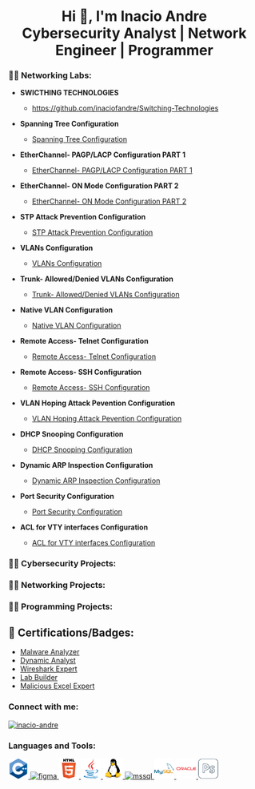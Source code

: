 <h1 align="center">Hi 👋, I'm Inacio Andre <br/>
Cybersecurity Analyst | Network Engineer | Programmer
</h1>

<h3>👨‍💻 Networking Labs:</h3>

- <b>SWICTHING TECHNOLOGIES </b>

  - https://github.com/inaciofandre/Switching-Technologies
  
- <b>Spanning Tree Configuration</b>

  - [Spanning Tree Configuration](https://github.com/)
  
- <b>EtherChannel- PAGP/LACP Configuration PART 1</b>

  - [EtherChannel- PAGP/LACP Configuration PART 1](https://github.com/inaciofandre/EtherChannel--PAGP-LACP-Configuration.git)

- <b>EtherChannel- ON Mode Configuration PART 2</b>

  - [EtherChannel- ON Mode Configuration PART 2](https://github.com/)

- <b>STP Attack Prevention Configuration</b>

  - [STP Attack Prevention Configuration](https://github.com/inaciofandre/STP-Attack-Prevention-Configuration)
  
- <b>VLANs Configuration</b>

  - [VLANs Configuration](https://github.com/)

- <b>Trunk- Allowed/Denied VLANs Configuration</b>

  - [Trunk- Allowed/Denied VLANs Configuration](https://github.com/)

- <b>Native VLAN Configuration</b>

  - [Native VLAN Configuration](https://github.com/)
  
- <b>Remote Access- Telnet Configuration</b>

  - [Remote Access- Telnet Configuration](https://github.com/)
  
- <b>Remote Access- SSH Configuration</b>

  - [Remote Access- SSH Configuration](https://github.com/)
  
- <b>VLAN Hoping Attack Pevention Configuration</b>

  - [VLAN Hoping Attack Pevention Configuration](https://github.com/inaciofandre/VLAN-Hoping-Attacks-Prevention-Switchport-Nonegotiate-Disable-CDP)

- <b>DHCP Snooping Configuration</b>

  - [DHCP Snooping Configuration](https://github.com/inaciofandre/DHCP-Snooping-Configuration)
  
- <b>Dynamic ARP Inspection Configuration</b>

  - [Dynamic ARP Inspection Configuration](https://github.com/inaciofandre/Dynamic-ARP-Inspection-Configure-DAI)
  
- <b>Port Security Configuration</b>

  - [Port Security Configuration](https://github.com/inaciofandre/Port-Security-Configuration)
  
- <b>ACL for VTY interfaces Configuration</b>

  - [ACL for VTY interfaces Configuration](https://github.com/inaciofandre/ACL-CONFIGURATION-ON-VTY-LINES)
 
<h3>👨‍💻 Cybersecurity Projects:</h3>

<h3>👨‍💻 Networking Projects:</h3>

<h3>👨‍💻 Programming Projects:</h3>

<h2> 📃 Certifications/Badges:</h2>

  - [Malware Analyzer](https://app.letsdefend.io/my-badges/detail/0fa60164-3b59-4d0d-8d3b-3fb2dc5932fe)
  - [Dynamic Analyst](https://app.letsdefend.io/my-badges/detail/3678144e-8b0d-4b28-8bad-52345d7c927a)
  - [Wireshark Expert](https://app.letsdefend.io/my-badges/detail/c2f0acd7-32bc-46ee-8bca-fc3219bdb217)
  - [Lab Builder](https://app.letsdefend.io/my-badges/detail/980ca152-3fe4-4024-85f5-7daaf7c92097)
  - [Malicious Excel Expert](https://app.letsdefend.io/my-badges/detail/2ae1c936-9849-4c16-ab3a-24b33fadfa52)


<h3 align="left">Connect with me:</h3>
<p align="left">
<a href="https://linkedin.com/in/inacio-andre" target="blank"><img align="center" src="https://raw.githubusercontent.com/rahuldkjain/github-profile-readme-generator/master/src/images/icons/Social/linked-in-alt.svg" alt="inacio-andre" height="30" width="40" /></a>
</p>

<h3 align="left">Languages and Tools:</h3>
<p align="left"> <a href="https://www.w3schools.com/cpp/" target="_blank" rel="noreferrer"> <img src="https://raw.githubusercontent.com/devicons/devicon/master/icons/cplusplus/cplusplus-original.svg" alt="cplusplus" width="40" height="40"/> </a> <a href="https://www.figma.com/" target="_blank" rel="noreferrer"> <img src="https://www.vectorlogo.zone/logos/figma/figma-icon.svg" alt="figma" width="40" height="40"/> </a> <a href="https://www.w3.org/html/" target="_blank" rel="noreferrer"> <img src="https://raw.githubusercontent.com/devicons/devicon/master/icons/html5/html5-original-wordmark.svg" alt="html5" width="40" height="40"/> </a> <a href="https://www.java.com" target="_blank" rel="noreferrer"> <img src="https://raw.githubusercontent.com/devicons/devicon/master/icons/java/java-original.svg" alt="java" width="40" height="40"/> </a> <a href="https://www.linux.org/" target="_blank" rel="noreferrer"> <img src="https://raw.githubusercontent.com/devicons/devicon/master/icons/linux/linux-original.svg" alt="linux" width="40" height="40"/> </a> <a href="https://www.microsoft.com/en-us/sql-server" target="_blank" rel="noreferrer"> <img src="https://www.svgrepo.com/show/303229/microsoft-sql-server-logo.svg" alt="mssql" width="40" height="40"/> </a> <a href="https://www.mysql.com/" target="_blank" rel="noreferrer"> <img src="https://raw.githubusercontent.com/devicons/devicon/master/icons/mysql/mysql-original-wordmark.svg" alt="mysql" width="40" height="40"/> </a> <a href="https://www.oracle.com/" target="_blank" rel="noreferrer"> <img src="https://raw.githubusercontent.com/devicons/devicon/master/icons/oracle/oracle-original.svg" alt="oracle" width="40" height="40"/> </a> <a href="https://www.photoshop.com/en" target="_blank" rel="noreferrer"> <img src="https://raw.githubusercontent.com/devicons/devicon/master/icons/photoshop/photoshop-line.svg" alt="photoshop" width="40" height="40"/> </a> </p>


